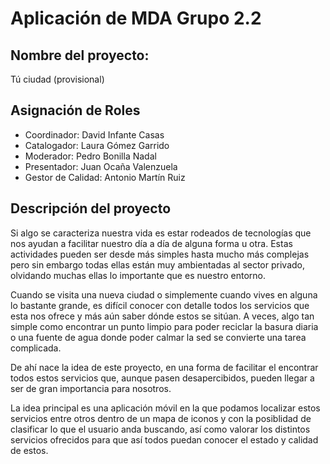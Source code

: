 
# Aplicación de MDA Grupo 2.2

## Nombre del proyecto:
Tú ciudad (provisional)

## Asignación de Roles
- Coordinador: David Infante Casas 
- Catalogador: Laura Gómez Garrido
- Moderador: Pedro Bonilla Nadal
- Presentador: Juan Ocaña Valenzuela
- Gestor de Calidad: Antonio Martín Ruiz

## Descripción del proyecto
Si algo se caracteriza nuestra vida es estar rodeados de tecnologías que nos ayudan a facilitar nuestro día a día de alguna forma u otra. Estas actividades pueden ser desde más simples hasta mucho más complejas pero sin embargo todas ellas están muy ambientadas al sector privado, olvidando muchas ellas lo importante que es nuestro entorno. 

Cuando se visita una nueva ciudad o simplemente cuando vives en alguna lo bastante grande, es difícil conocer con detalle todos los servicios que esta nos ofrece y más aún saber dónde estos se sitúan. A veces, algo tan simple como encontrar un punto limpio para poder reciclar la basura diaria o una fuente de agua donde poder calmar la sed se convierte una tarea complicada.

De ahí nace la idea de este proyecto, en una forma de facilitar el encontrar todos estos servicios que, aunque pasen desapercibidos, pueden llegar a ser de gran importancia para nosotros.

La idea principal es una aplicación móvil en la que podamos localizar estos servicios entre otros dentro de un mapa de iconos y con la posiblidad de clasificar lo que el usuario anda buscando, así como valorar los distintos servicios ofrecidos para que así todos puedan conocer el estado y calidad de estos.
